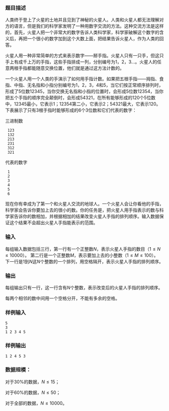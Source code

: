 ### 题目描述
人类终于登上了火星的土地并且见到了神秘的火星人。人类和火星人都无法理解对方的语言，但是我们的科学家发明了一种用数字交流的方法。这种交流方法是这样的，首先，火星人把一个非常大的数字告诉人类科学家，科学家破解这个数字的含义后，再把一个很小的数字加到这个大数上面，把结果告诉火星人，作为人类的回答。

火星人用一种非常简单的方式来表示数字——掰手指。火星人只有一只手，但这只手上有成千上万的手指，这些手指排成一列，分别编号为$1，2，3...$。火星人的任意两根手指都能随意交换位置，他们就是通过这方法计数的。

一个火星人用一个人类的手演示了如何用手指计数。如果把五根手指——拇指、食指、中指、无名指和小指分别编号为$1，2，3，4$和$5$，当它们按正常顺序排列时，形成了$5$位数$12345$，当你交换无名指和小指的位置时，会形成$5$位数$12354$，当你把五个手指的顺序完全颠倒时，会形成$54321$，在所有能够形成的$120$个$5$位数中，$12345$最小，它表示$1$；$12354$第二小，它表示$2$；$54321$最大，它表示$120$。
下表展示了只有$3$根手指时能够形成的$6$个$3$位数和它们代表的数字：

三进制数
```
 123
 132
 213
 231
 312
 321
```
代表的数字
```
 1
 2
 3
 4
 5
 6
```
现在你有幸成为了第一个和火星人交流的地球人。一个火星人会让你看他的手指，科学家会告诉你要加上去的很小的数。你的任务是，把火星人用手指表示的数与科学家告诉你的数相加，并根据相加的结果改变火星人手指的排列顺序。输入数据保证这个结果不会超出火星人手指能表示的范围。

### 输入
每组输入数据包括三行，第一行有一个正整数$N$，表示火星人手指的数目（$1 \leq N \leq 10000$）。
第二行是一个正整数$M$，表示要加上去的小整数（$1 \leq M \leq 100$）。
下一行是$1$到$N$这$N$个整数的一个排列，用空格隔开，表示火星人手指的排列顺序。

### 输出
每组输出只有一行，这一行含有$N$个整数，表示改变后的火星人手指的排列顺序。

每两个相邻的数中间用一个空格分开，不能有多余的空格。


### 样例输入
```
5
3
1 2 3 4 5
```
### 样例输出
```
1 2 4 5 3
```

### 数据规模：

对于$30\%$的数据，$N \leq 15$；

对于$60\%$的数据，$N \leq 50$；

对于全部的数据，$N \leq 10000$。
